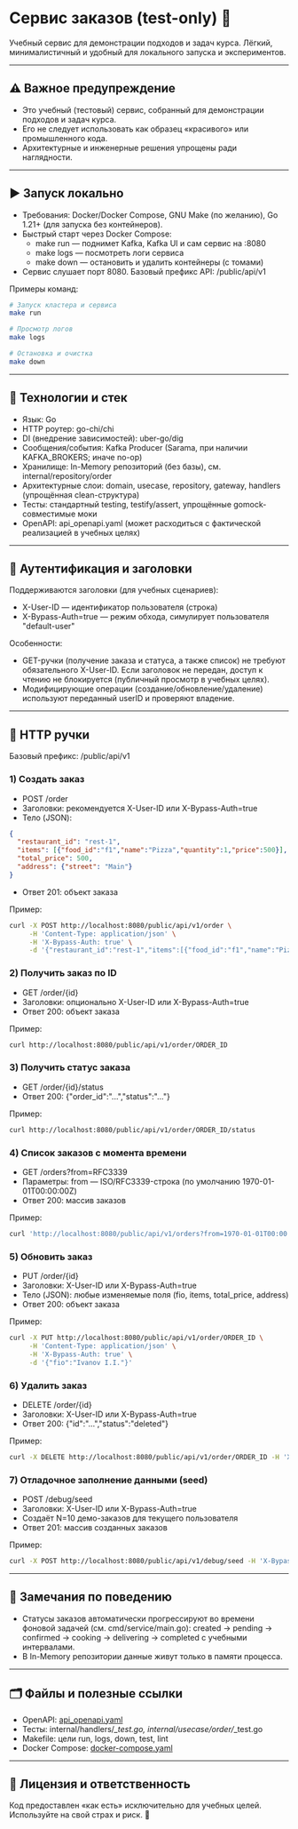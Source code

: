 # Сервис заказов (test-only) 🚀

Учебный сервис для демонстрации подходов и задач курса. Лёгкий, минималистичный и удобный для локального запуска и экспериментов.

---

## ⚠️ Важное предупреждение
- Это учебный (тестовый) сервис, собранный для демонстрации подходов и задач курса.
- Его не следует использовать как образец «красивого» или промышленного кода.
- Архитектурные и инженерные решения упрощены ради наглядности.

---

## ▶️ Запуск локально
- Требования: Docker/Docker Compose, GNU Make (по желанию), Go 1.21+ (для запуска без контейнеров).
- Быстрый старт через Docker Compose:
  - make run — поднимет Kafka, Kafka UI и сам сервис на :8080
  - make logs — посмотреть логи сервиса
  - make down — остановить и удалить контейнеры (с томами)
- Сервис слушает порт 8080. Базовый префикс API: /public/api/v1

Примеры команд:
```bash
# Запуск кластера и сервиса
make run

# Просмотр логов
make logs

# Остановка и очистка
make down
```

---

## 🧰 Технологии и стек
- Язык: Go
- HTTP роутер: go-chi/chi
- DI (внедрение зависимостей): uber-go/dig
- Сообщения/события: Kafka Producer (Sarama, при наличии KAFKA_BROKERS; иначе no-op)
- Хранилище: In-Memory репозиторий (без базы), см. internal/repository/order
- Архитектурные слои: domain, usecase, repository, gateway, handlers (упрощённая clean-структура)
- Тесты: стандартный testing, testify/assert, упрощённые gomock-совместимые моки
- OpenAPI: api_openapi.yaml (может расходиться с фактической реализацией в учебных целях)

---

## 🔐 Аутентификация и заголовки
Поддерживаются заголовки (для учебных сценариев):
- X-User-ID — идентификатор пользователя (строка)
- X-Bypass-Auth=true — режим обхода, симулирует пользователя "default-user"

Особенности:
- GET-ручки (получение заказа и статуса, а также список) не требуют обязательного X-User-ID. Если заголовок не передан, доступ к чтению не блокируется (публичный просмотр в учебных целях).
- Модифицирующие операции (создание/обновление/удаление) используют переданный userID и проверяют владение.

---

## 📡 HTTP ручки
Базовый префикс: /public/api/v1

### 1) Создать заказ
- POST /order
- Заголовки: рекомендуется X-User-ID или X-Bypass-Auth=true
- Тело (JSON):
```json
{
  "restaurant_id": "rest-1",
  "items": [{"food_id":"f1","name":"Pizza","quantity":1,"price":500}],
  "total_price": 500,
  "address": {"street": "Main"}
}
```
- Ответ 201: объект заказа

Пример:
```bash
curl -X POST http://localhost:8080/public/api/v1/order \
     -H 'Content-Type: application/json' \
     -H 'X-Bypass-Auth: true' \
     -d '{"restaurant_id":"rest-1","items":[{"food_id":"f1","name":"Pizza","quantity":1,"price":500}],"total_price":500,"address":{"street":"Main"}}'
```

### 2) Получить заказ по ID
- GET /order/{id}
- Заголовки: опционально X-User-ID или X-Bypass-Auth=true
- Ответ 200: объект заказа

Пример:
```bash
curl http://localhost:8080/public/api/v1/order/ORDER_ID
```

### 3) Получить статус заказа
- GET /order/{id}/status
- Ответ 200: {"order_id":"...","status":"..."}

Пример:
```bash
curl http://localhost:8080/public/api/v1/order/ORDER_ID/status
```

### 4) Список заказов с момента времени
- GET /orders?from=RFC3339
- Параметры: from — ISO/RFC3339-строка (по умолчанию 1970-01-01T00:00:00Z)
- Ответ 200: массив заказов

Пример:
```bash
curl 'http://localhost:8080/public/api/v1/orders?from=1970-01-01T00:00:00Z'
```

### 5) Обновить заказ
- PUT /order/{id}
- Заголовки: X-User-ID или X-Bypass-Auth=true
- Тело (JSON): любые изменяемые поля (fio, items, total_price, address)
- Ответ 200: объект заказа

Пример:
```bash
curl -X PUT http://localhost:8080/public/api/v1/order/ORDER_ID \
     -H 'Content-Type: application/json' \
     -H 'X-Bypass-Auth: true' \
     -d '{"fio":"Ivanov I.I."}'
```

### 6) Удалить заказ
- DELETE /order/{id}
- Заголовки: X-User-ID или X-Bypass-Auth=true
- Ответ 200: {"id":"...","status":"deleted"}

Пример:
```bash
curl -X DELETE http://localhost:8080/public/api/v1/order/ORDER_ID -H 'X-Bypass-Auth: true'
```

### 7) Отладочное заполнение данными (seed)
- POST /debug/seed
- Заголовки: X-User-ID или X-Bypass-Auth=true
- Создаёт N=10 демо-заказов для текущего пользователя
- Ответ 201: массив созданных заказов

Пример:
```bash
curl -X POST http://localhost:8080/public/api/v1/debug/seed -H 'X-Bypass-Auth: true'
```

---

## 🧭 Замечания по поведению
- Статусы заказов автоматически прогрессируют во времени фоновой задачей (см. cmd/service/main.go): created → pending → confirmed → cooking → delivering → completed с учебными интервалами.
- В In-Memory репозитории данные живут только в памяти процесса.

---

## 🗂️ Файлы и полезные ссылки
- OpenAPI: [api_openapi.yaml](./api_openapi.yaml)
- Тесты: internal/handlers/*_test.go, internal/usecase/order/*_test.go
- Makefile: цели run, logs, down, test, lint
- Docker Compose: [docker-compose.yaml](./docker-compose.yaml)

---

## 📄 Лицензия и ответственность
Код предоставлен «как есть» исключительно для учебных целей. Используйте на свой страх и риск. 🙏